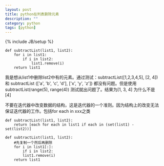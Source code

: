 ```yaml
---
layout: post
title: python在列表删除元素
description: ""
category: python
tags: [python]
---
```

{% include JB/setup %}

	def subtractList(list1, list2): 
		for i in list1:
			if i in list2:
				list1.remove(i)
		return list1

我是想从list1中删除list2中有的元素。通过测试：subtractList([1,2,3,4,5], [2, 4]) 和 subtractList (['a', 'b', 'c', 'd'], ['x', 'y', 'z']) 都没有问题。但是使用	subtractList(range(5), range(4)) 测试就出问题了。结果为[1, 3, 4] 为什么不是[4]

不要在迭代器中改变数据的结构，这是迭代器的一个准则。因为结构上的改变无法保证迭代器的工作。包括for each in xxx之类

	def subtractList(list1, list2):
		return [each for each in list1 if each in (set(list1) - set(list2))]

	def subtractList(list1, list2): 
		#先复制一个然后再删除
		for i in list1[:]:  
			if i in list2:
			list1.remove(i)
		return list1
